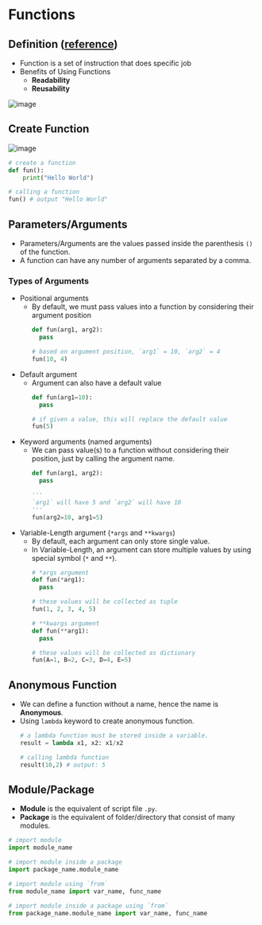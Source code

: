 # Functions

## Definition ([reference](https://www.geeksforgeeks.org/python-functions/))
- Function is a set of instruction that does specific job
- Benefits of Using Functions
  - **Readability** 
  - **Reusability**

![image](https://github.com/user-attachments/assets/bed4b959-5474-4788-8594-3dd2d0d100d2)

## Create Function
![image](https://github.com/user-attachments/assets/539ff73f-49d8-4481-ba67-50ec055597d5)

```py
# create a function
def fun():
    print("Hello World")

# calling a function
fun() # output "Hello World"
```

## Parameters/Arguments
- Parameters/Arguments are the values passed inside the parenthesis `()` of the function.
- A function can have any number of arguments separated by a comma.

### Types of Arguments
- Positional arguments
  - By default, we must pass values into a function by considering their argument position
    ```py
    def fun(arg1, arg2):
      pass

    # based on argument position, `arg1` = 10, `arg2` = 4
    fun(10, 4)
    ```
- Default argument
  - Argument can also have a default value
    ```py
    def fun(arg1=10):
      pass

    # if given a value, this will replace the default value
    fun(5)
    ```
- Keyword arguments (named arguments)
  - We can pass value(s) to a function without considering their position, just by calling the argument name.
    ```py
    def fun(arg1, arg2):
      pass

    '''
    `arg1` will have 5 and `arg2` will have 10
    '''
    fun(arg2=10, arg1=5) 
    ```
- Variable-Length argument (`*args` and `**kwargs`)
  - By default, each argument can only store single value. 
  - In Variable-Length, an argument can store multiple values by using special symbol (`*` and `**`).
    ```py
    # *args argument
    def fun(*arg1):
      pass

    # these values will be collected as tuple
    fun(1, 2, 3, 4, 5) 

    # **kwargs argument
    def fun(**arg1):
      pass

    # these values will be collected as dictionary
    fun(A=1, B=2, C=3, D=4, E=5)
    ```
 
## Anonymous Function
- We can define a function without a name, hence the name is **Anonymous**.
- Using `lambda` keyword to create anonymous function.
  ```py
  # a lambda function must be stored inside a variable.
  result = lambda x1, x2: x1/x2

  # calling lambda function
  result(10,2) # output: 5
  ```

## Module/Package
- **Module** is the equivalent of script file `.py`.
- **Package** is the equivalent of folder/directory that consist of many modules.
```py
# import module
import module_name

# import module inside a package
import package_name.module_name

# import module using `from`
from module_name import var_name, func_name

# import module inside a package using `from`
from package_name.module_name import var_name, func_name
```
